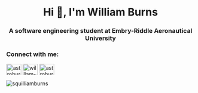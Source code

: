 <h1 align="center">Hi 👋, I'm William Burns</h1>
<h3 align="center">A software engineering student at Embry-Riddle Aeronautical University</h3>

<h3 align="left">Connect with me:</h3>
<p align="left">
<a href="https://twitter.com/astroburns_" target="blank"><img align="center" src="https://raw.githubusercontent.com/rahuldkjain/github-profile-readme-generator/master/src/images/icons/Social/twitter.svg" alt="astroburns_" height="30" width="40" /></a>
<a href="https://linkedin.com/in/william-burns-4123b51b8" target="blank"><img align="center" src="https://raw.githubusercontent.com/rahuldkjain/github-profile-readme-generator/master/src/images/icons/Social/linked-in-alt.svg" alt="william-burns-4123b51b8" height="30" width="40" /></a>
<a href="https://instagram.com/astroburns" target="blank"><img align="center" src="https://raw.githubusercontent.com/rahuldkjain/github-profile-readme-generator/master/src/images/icons/Social/instagram.svg" alt="astroburns" height="30" width="40" /></a>
</p>

<p><img align="left" src="https://github-readme-stats.vercel.app/api/top-langs?username=squilliamburns&show_icons=true&locale=en&layout=compact" alt="squilliamburns" /></p>
